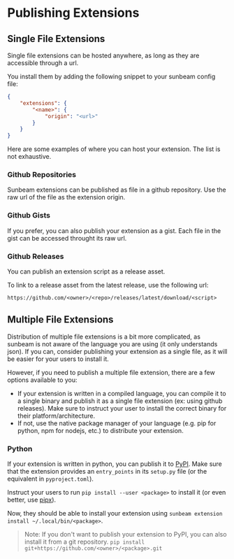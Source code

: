# Publishing Extensions

## Single File Extensions

Single file extensions can be hosted anywhere, as long as they are accessible through a url.

You install them by adding the following snippet to your sunbeam config file:

```json
{
    "extensions": {
        "<name>": {
            "origin": "<url>"
        }
    }
}
```

Here are some examples of where you can host your extension. The list is not exhaustive.

### Github Repositories

Sunbeam extensions can be published as file in a github repository.
Use the raw url of the file as the extension origin.

### Github Gists

If you prefer, you can also publish your extension as a gist.
Each file in the gist can be accessed throught its raw url.

### Github Releases

You can publish an extension script as a release asset.

To link to a release asset from the latest release, use the following url:

```txt
https://github.com/<owner>/<repo>/releases/latest/download/<script>
```

## Multiple File Extensions

Distribution of multiple file extensions is a bit more complicated, as sunbeam is not aware of the language you are using (it only understands json). If you can, consider publishing your extension as a single file, as it will be easier for your users to install it.

However, if you need to publish a multiple file extension, there are a few options available to you:

- If your extension is written in a compiled language, you can compile it to a single binary and publish it as a single file extension (ex: using github releases). Make sure to instruct your user to install the correct binary for their platform/architecture.
- If not, use the native package manager of your language (e.g. pip for python, npm for nodejs, etc.) to distribute your extension.

### Python

If your extension is written in python, you can publish it to [PyPI](https://pypi.org/). Make sure that the extension provides an `entry_points` in its `setup.py` file (or the equivalent in `pyproject.toml`).

Instruct your users to run `pip install --user <package>` to install it (or even better, use [pipx](https://pypa.github.io/pipx/)).

Now, they should be able to install your extension using `sunbeam extension install ~/.local/bin/<package>`.

> Note: If you don't want to publish your extension to PyPI, you can also install it from a git repository.
> `pip install git+https://github.com/<owner>/<package>.git`
